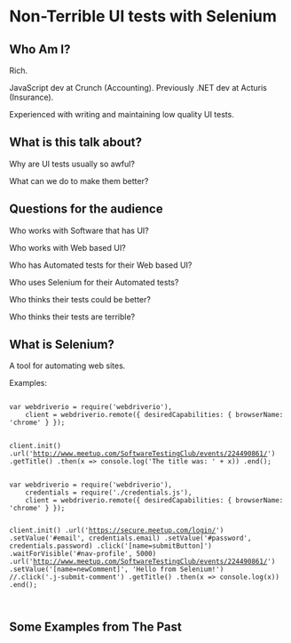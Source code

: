 Non-Terrible UI tests with Selenium
===================================

Who Am I?
-----------------------------------

Rich.

JavaScript dev at Crunch (Accounting). Previously .NET dev at Acturis (Insurance).

Experienced with writing and maintaining low quality UI tests.


What is this talk about?
-----------------------------------

Why are UI tests usually so awful?

What can we do to make them better?

Questions for the audience
-----------------------------------

Who works with Software that has UI?

Who works with Web based UI?

Who has Automated tests for their Web based UI?

Who uses Selenium for their Automated tests?

Who thinks their tests could be better?

Who thinks their tests are terrible?

What is Selenium?
-----------------------------------

A tool for automating web sites.

Examples:

<code>
var webdriverio = require('webdriverio'),
	client = webdriverio.remote({ desiredCapabilities: { browserName: 'chrome' } });
 
client.init()
    .url('http://www.meetup.com/SoftwareTestingClub/events/224490861/')
	.getTitle()
	.then(x => console.log('The title was: ' + x))
    .end();
</code>

<code>
var webdriverio = require('webdriverio'),
	credentials = require('./credentials.js'),
	client = webdriverio.remote({ desiredCapabilities: { browserName: 'chrome' } });
 
client.init()
    .url('https://secure.meetup.com/login/')
	.setValue('#email', credentials.email)
	.setValue('#password', credentials.password)
	.click('[name=submitButton]')
	.waitForVisible('#nav-profile', 5000)
    .url('http://www.meetup.com/SoftwareTestingClub/events/224490861/')
	.setValue('[name=newComment]', 'Hello from Selenium!')
	//.click('.j-submit-comment')
	.getTitle()
	.then(x => console.log(x))
    .end();

</code>

Some Examples from The Past
-----------------------------------


